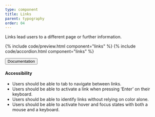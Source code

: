 ```yaml
---
type: component
title: Links
parent: typography
order: 04
---
```


<!-- Links section begin -->

<p class="usa-font-lead">Links lead users to a different page or further information.
</p>

{% include code/preview.html component="links" %}
{% include code/accordion.html component="links" %}
<div class="usa-accordion usa-accordion--bordered site-accordion-docs">
  <button class="usa-button-unstyled usa-accordion__button"
      aria-expanded="true" aria-controls="link-docs">
    Documentation
  </button>
  <div id="link-docs" class="usa-accordion__content usa-prose">
    <h4 class="usa-heading">Accessibility</h4>
    <ul class="usa-content-list">
      <li>Users should be able to tab to navigate between links.</li>
      <li>Users should be able to activate a link when pressing ‘Enter’ on their keyboard.</li>
      <li>Users should be able to identify links without relying on color alone.</li>
      <li>Users should be able to activate hover and focus states with both a mouse and a keyboard.</li>
    </ul>
  </div>
</div>

